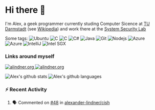 <!--
**alexander-lindner/alexander-lindner** is a ✨ _special_ ✨ repository because its `README.md` (this file) appears on your GitHub profile.

Here are some ideas to get you started:

- 🔭 I’m currently working on ...
- 🌱 I’m currently learning ...
- 👯 I’m looking to collaborate on ...
- 🤔 I’m looking for help with ...
- 💬 Ask me about ...
- 📫 How to reach me: ...
- 😄 Pronouns: ...
- ⚡ Fun fact: ...
-->
# Hi there 👋 

I'm Alex, a geek programmer currently studing Computer Sicence at <a href="https://www.informatik.tu-darmstadt.de/fb20/index.en.jsp">TU Darmstadt</a> (see <a href="https://en.wikipedia.org/wiki/Department_of_Computer_Science_of_TU_Darmstadt">Wikipedia</a>) and work there at the <a href="https://www.informatik.tu-darmstadt.de/systemsecurity/system_security_lab_sys/index.en.jsp">System Security Lab</a>
<p>
  Some tags:
  <img alt="Ubuntu" src="https://img.shields.io/badge/-Ubuntu-E95420?style=flat-square&logo=ubuntu&logoColor=white" />
  <img alt="C" src="https://img.shields.io/badge/-C-be2edd?style=flat-square&logo=c&logoColor=white" />
  <img alt="C" src="https://img.shields.io/badge/-C++-00599C?style=flat-square&logo=cplusplus&logoColor=white" />
  <img alt="C#" src="https://img.shields.io/badge/-C%23-239120?style=flat-square&logo=c#&logoColor=white" />
  <img alt="Java" src="https://img.shields.io/badge/-Java-ea2845?style=flat-square&logo=java&logoColor=white" />
  <img alt="Git" src="https://img.shields.io/badge/-Git-F05032?style=flat-square&logo=git&logoColor=white" />
  <img alt="Nodejs" src="https://img.shields.io/badge/-Nodejs-43853d?style=flat-square&logo=Node.js&logoColor=white" />
  <img alt="Azure" src="https://img.shields.io/badge/-Azure-0089D6?style=flat-square&logo=microsoft+azure&logoColor=white" />
  <img alt="Azure" src="https://img.shields.io/badge/-SAP-0FAAFF?style=flat-square&logo=sap&logoColor=white" />
  <img alt="IntelliJ" src="https://img.shields.io/badge/-IntelliJ-000000?style=flat-square&logo=intellij-idea&logoColor=white" />
  <img alt="Intel SGX" src="https://img.shields.io/badge/-Intel%20SGX-000000?style=flat-square&logo=cplusplus&logoColor=white" />
</p>

### Links around myself
<p>
  <a href="https://alindner.org" target="_blank">
    <img alt="alindner.org" src="https://img.shields.io/badge/Website-%4FC08D.svg?&style=for-the-badge&logo=Vue.js&logoColor=white" />
  </a> 
  <a href="https://www.informatik.tu-darmstadt.de/systemsecurity/people_sys/people_details_sys_117888.en.jsp" target="_blank">
    <img alt="alindner.org" src="https://img.shields.io/badge/University%20page-%4FC08D.svg?&style=for-the-badge" />
  </a> 
</p>


![Alex's github stats](https://github-readme-stats.vercel.app/api?username=alexander-lindner&show_icons=true&line_height=27&count_private=true&title_color=ffffff&text_color=c9cacc&icon_color=2bbc8a&bg_color=1d1f21)
![Alex's github languages](https://github-readme-stats.vercel.app/api/top-langs/?username=alexander-lindner&show_icons=true&line_height=27&count_private=true&title_color=ffffff&text_color=c9cacc&icon_color=2bbc8a&bg_color=1d1f21)

### :zap: Recent Activity

<!--START_SECTION:activity-->
1. 🗣 Commented on [#48](https://github.com/alexander-lindner/cish/issues/48) in [alexander-lindner/cish](https://github.com/alexander-lindner/cish)
<!--END_SECTION:activity-->
